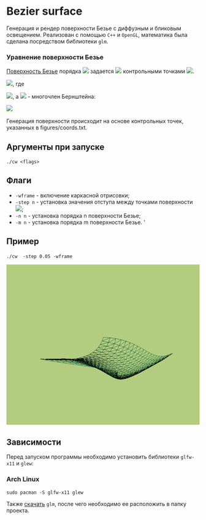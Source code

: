 # Bezier surface #

Генерация и рендер поверхности Безье с диффузным и бликовым освещением. Реализован с помощью ```C++``` и ```OpenGL```, математика была сделана посредством библиотеки ```glm```.

### Уравнение поверхности Безье ###

[Поверхность Безье](https://ru.wikipedia.org/wiki/%D0%9F%D0%BE%D0%B2%D0%B5%D1%80%D1%85%D0%BD%D0%BE%D1%81%D1%82%D1%8C_%D0%91%D0%B5%D0%B7%D1%8C%D0%B5) порядка <img src="https://render.githubusercontent.com/render/math?math=(n, m)"> задается <img src="https://render.githubusercontent.com/render/math?math=(n+1)\cdot(m+1)"> контрольными точками <img src="https://render.githubusercontent.com/render/math?math=P_{i,j}">.

<img src="https://render.githubusercontent.com/render/math?math=p(u, v) = \displaystyle\sum_{i=0}^{n} \displaystyle\sum_{j=0}^{m} B^{n}_{i}(u) B^{m}_{j}(v)P_{i,j}">, где 

<img src="https://render.githubusercontent.com/render/math?math=u, v \in (0, 1)">, а <img src="https://render.githubusercontent.com/render/math?math=B"> - многочлен Бернштейна:

<img src="https://render.githubusercontent.com/render/math?math=B^{n}_{i}(u) = \binom{n}{i} u^{i} (1-u)^{n-i} = \frac{n!}{i!(n-i)!} u^{i} (1-u)^{n-i}">

Генерация поверхности происходит на основе контрольных точек, указанных в figures/coords.txt.

## Аргументы при запуске ## 
```
./cw <flags>
```

## Флаги ##

+ ```-wframe``` - включение каркасной отрисовки;
+ ```-step n``` - установка значения отступа между точками поверхности  <img src="https://render.githubusercontent.com/render/math?math=[0 < n < 0.5]">;
+ ```-n n``` - установка порядка n поверхности Безье;
+ ```-m n``` - установка порядка m поверхности Безье.
'

## Пример ##
```
./cw  -step 0.05 -wframe
```

![alt text](pictures/bicubic.gif)


## Зависимости ##
Перед запуском программы необходимо установить библиотеки ```glfw-x11``` и ```glew```:

### Arch Linux ###

```
sudo pacman -S glfw-x11 glew
```

Также [скачать](https://glm.g-truc.net/0.9.9/index.html) ```glm```, после чего необходимо ее расположить в папку проекта.
